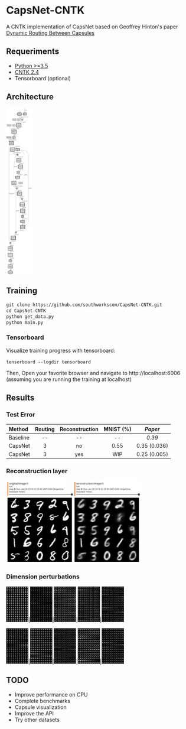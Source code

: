 # CapsNet-CNTK

A CNTK implementation of CapsNet based on Geoffrey Hinton's paper [Dynamic Routing Between Capsules](https://arxiv.org/abs/1710.09829)

## Requeriments

- [Python >=3.5](https://www.python.org/)
- [CNTK 2.4](https://docs.microsoft.com/en-us/cognitive-toolkit/Setup-Windows-Python?tabs=cntkpy24)
- Tensorboard (optional)

## Architecture

<a href="images/CapsNetArch.png"><img src="images/CapsNetArch.png"  width="70" height="450"></a>

## Training

```
git clone https://github.com/southworkscom/CapsNet-CNTK.git
cd CapsNet-CNTK
python get_data.py
python main.py
```

### Tensorboard

Visualize training progress with tensorboard:

```
tensorboard --logdir tensorboard
```

Then, Open your favorite browser and navigate to http://localhost:6006 (assuming you are running the training at localhost)

## Results

### Test Error

   Method     |   Routing   |   Reconstruction  |  MNIST (%)  |  *Paper*
   :---------|:------:|:---:|:----:|:----:
   Baseline |  -- | -- | --             | *0.39*
   CapsNet  |  3 | no | 0.55 | 0.35 (0.036)
   CapsNet  |  3 | yes| WIP | 0.25 (0.005)

### Reconstruction layer

<a href="images/reconstruction.png"><img src="images/reconstruction.png"  width="364" height="224"></a>

### Dimension perturbations

<a href="images/manipulated/0.png"><img src="images/manipulated/0.png"  width="60" height="96"></a>|<a href="images/manipulated/1.png"><img src="images/manipulated/1.png"  width="60" height="96"></a>|<a href="images/manipulated/2.png"><img src="images/manipulated/2.png"  width="60" height="96"></a>|<a href="images/manipulated/3.png"><img src="images/manipulated/3.png"  width="60" height="96"></a>|<a href="images/manipulated/4.png"><img src="images/manipulated/4.png"  width="60" height="96"></a>

<a href="images/manipulated/5.png"><img src="images/manipulated/5.png"  width="60" height="96"></a>|<a href="images/manipulated/6.png"><img src="images/manipulated/6.png"  width="60" height="96"></a>|<a href="images/manipulated/7.png"><img src="images/manipulated/7.png"  width="60" height="96"></a>|<a href="images/manipulated/8.png"><img src="images/manipulated/8.png"  width="60" height="96"></a>|<a href="images/manipulated/9.png"><img src="images/manipulated/9.png"  width="60" height="96"></a>

## TODO

- Improve performance on CPU
- Complete benchmarks
- Capsule visualization
- Improve the API
- Try other datasets



